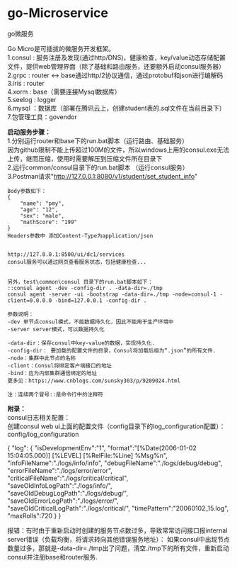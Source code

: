 # go-Microservice
go微服务

Go Micro是可插拔的微服务开发框架。  
 1.consul : 服务注册及发现(通过http/DNS)，健康检查，key/value动态存储配置文件，提供web管理界面（除了基础和路由服务，还要额外启动consul服务器）  
 2.grpc   : router <-> base通过http/2协议通信，通过protobuf和json进行编解码  
 3.iris   : router  
 4.xorm   : base（需要连接Mysql数据库）  
 5.seelog : logger  
 6.mysql  ：数据库（部署在腾讯云上，创建student表的.sql文件在当前目录下）  
 7.包管理工具：govendor  

 
 **启动服务步骤：**  
 1.分别运行router和base下的run.bat脚本（运行路由、基础服务）  
	因为github限制不能上传超过100M的文件，所以windows上用的consul.exe无法上传，继而压缩，使用时需要解压到压缩文件所在目录下  
 2.运行common/consul目录下的run.bat脚本	（运行consul服务）  
 3.Postman请求"http://127.0.0.1:8080/v1/student/set_student_info"  
 
 	Body参数如下：  
	{  
		"name": "pmy",  
		"age": "12",  
		"sex": "male",  
		"mathScore": "199"  
	}  
	Headers参数中 添加Content-Type为application/json  
	
	
	http://127.0.0.1:8500/ui/dc1/services  
	consul服务可以通过网页查看服务状态，包括健康检查...  
	
	
	另外，test\common\consul 目录下的run.bat脚本如下：  
	::consul agent -dev -config-dir . -data-dir=./tmp  
	consul agent -server -ui -bootstrap -data-dir=./tmp -node=consul-1 -client=0.0.0.0 -bind=127.0.0.1 -config-dir .  
	
	参数说明：  
	-dev 单节点consul模式，不能数据持久化，因此不能用于生产环境中  
	-server server模式，可以数据持久化  
	
	-data-dir：保存consul中key-value的数据，实现持久化.  
	-config-dir： 要加载的配置文件的目录，Consul将加载后缀为“.json”的所有文件.  
	-node：集群中此节点的名称  
	-client：Consul将绑定客户端接口的地址  
	-bind：应为内部集群通信绑定的地址  
	更多见：https://www.cnblogs.com/sunsky303/p/9209024.html  
	
	注：连续两个冒号::是命令行中的注释符  
	
	
**附录：**  
consul日志相关配置：    
创建consul web ui上面的配置文件（config目录下的log_configuration配置）：config/log_configuration     

{
  "log": {
	  "isDevelopmentEnv":"1",
	  "format":"[%Date(2006-01-02 15:04:05.000)] [%LEVEL] [%RelFile:%Line] %Msg%n",
	  "infoFileName":"./logs/info/info",
	  "debugFileName":"./logs/debug/debug",
	  "errorFileName":"./logs/error/error",
	  "criticalFileName":"./logs/critical/critical",
	  "saveOldInfoLogPath":"./logs/info/",
	  "saveOldDebugLogPath":"./logs/debug/",
	  "saveOldErrorLogPath":"./logs/error/",
	  "saveOldCriticalLogPath":"./logs/critical/",
	  "timePattern":"20060102_15.log",
	  "maxRolls":720
	}
}


报错：有时由于重新启动时创建的服务节点数过多，导致常常访问接口报internal server错误（负载均衡，将请求转向其他错误服务地址）：
如果consul中出现节点数量过多，那就是-data-dir=./tmp出了问题，清空./tmp下的所有文件，重新启动consul并注册base和router服务.
 

